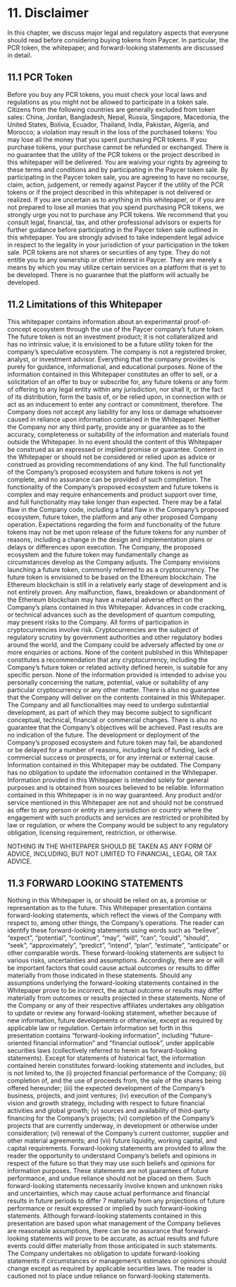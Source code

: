 # 11. Disclaimer

In this chapter, we discuss major legal and regulatory aspects that everyone should read before considering buying tokens from Paycer. In particular, the PCR token, the whitepaper, and forward-looking statements are discussed in detail.

## **11.1 PCR Token**

Before you buy any PCR tokens, you must check your local laws and regulations as you might not be allowed to participate in a token sale. Citizens from the following countries are generally excluded from token sales: China, Jordan, Bangladesh, Nepal, Russia, Singapore, Macedonia, the United States, Bolivia, Ecuador, Thailand, India, Pakistan, Algeria, and Morocco; a violation may result in the loss of the purchased tokens: You may lose all the money that you spent purchasing PCR tokens. If you purchase tokens, your purchase cannot be refunded or exchanged. There is no guarantee that the utility of the PCR tokens or the project described in this whitepaper will be delivered. You are waiving your rights by agreeing to these terms and conditions and by participating in the Paycer token sale. By participating in the Paycer token sale, you are agreeing to have no recourse, claim, action, judgement, or remedy against Paycer if the utility of the PCR tokens or if the project described in this whitepaper is not delivered or realized. If you are uncertain as to anything in this whitepaper, or if you are not prepared to lose all monies that you spend purchasing PCR tokens, we strongly urge you not to purchase any PCR tokens. We recommend that you consult legal, financial, tax, and other professional advisors or experts for further guidance before participating in the Paycer token sale outlined in this whitepaper. You are strongly advised to take independent legal advice in respect to the legality in your jurisdiction of your participation in the token sale. PCR tokens are not shares or securities of any type. They do not entitle you to any ownership or other interest in Paycer. They are merely a means by which you may utilize certain services on a platform that is yet to be developed. There is no guarantee that the platform will actually be developed.

## **11.2 Limitations of this Whitepaper**

This whitepaper contains information about an experimental proof-of-concept ecosystem through the use of the Paycer company’s future token. The future token is not an investment product; it is not collateralized and has no intrinsic value; it is envisioned to be a future utility token for the company’s speculative ecosystem. The company is not a registered broker, analyst, or investment advisor. Everything that the company provides is purely for guidance, informational, and educational purposes. None of the information contained in this Whitepaper constitutes an offer to sell, or a solicitation of an offer to buy or subscribe for, any future tokens or any form of offering to any legal entity within any jurisdiction, nor shall it, or the fact of its distribution, form the basis of, or be relied upon, in connection with or act as an inducement to enter any contract or commitment, therefore. The Company does not accept any liability for any loss or damage whatsoever caused in reliance upon information contained in the Whitepaper. Neither the Company nor any third party, provide any or guarantee as to the accuracy, completeness or suitability of the information and materials found outside the Whitepaper. In no event should the content of this Whitepaper be construed as an expressed or implied promise or guarantee. Content in the Whitepaper or should not be considered or relied upon as advice or construed as providing recommendations of any kind. The full functionality of the Company’s proposed ecosystem and future tokens is not yet complete, and no assurance can be provided of such completion. The functionality of the Company’s proposed ecosystem and future tokens is complex and may require enhancements and product support over time, and full functionality may take longer than expected. There may be a fatal flaw in the Company code, including a fatal flaw in the Company’s proposed ecosystem, future token, the platform and any other proposed Company operation. Expectations regarding the form and functionality of the future tokens may not be met upon release of the future tokens for any number of reasons, including a change in the design and implementation plans or delays or differences upon execution. The Company, the proposed ecosystem and the future token may fundamentally change as circumstances develop as the Company adjusts. The Company envisions launching a future token, commonly referred to as a cryptocurrency. The future token is envisioned to be based on the Ethereum blockchain. The Ethereum blockchain is still in a relatively early stage of development and is not entirely proven. Any malfunction, flaws, breakdown or abandonment of the Ethereum blockchain may have a material adverse effect on the Company’s plans contained in this Whitepaper. Advances in code cracking, or technical advances such as the development of quantum computing, may present risks to the Company. All forms of participation in cryptocurrencies involve risk. Cryptocurrencies are the subject of regulatory scrutiny by government authorities and other regulatory bodies around the world, and the Company could be adversely affected by one or more enquiries or actions. None of the content published in this Whitepaper constitutes a recommendation that any cryptocurrency, including the Company’s future token or related activity defined herein, is suitable for any specific person. None of the information provided is intended to advise you personally concerning the nature, potential, value or suitability of any particular cryptocurrency or any other matter. There is also no guarantee that the Company will deliver on the contents contained in this Whitepaper. The Company and all functionalities may need to undergo substantial development, as part of which they may become subject to significant conceptual, technical, financial or commercial changes. There is also no guarantee that the Company’s objectives will be achieved. Past results are no indication of the future. The development or deployment of the Company’s proposed ecosystem and future token may fail, be abandoned or be delayed for a number of reasons, including lack of funding, lack of commercial success or prospects, or for any internal or external cause. Information contained in this Whitepaper may be outdated. The Company has no obligation to update the information contained in the Whitepaper. Information provided in this Whitepaper is intended solely for general purposes and is obtained from sources believed to be reliable. Information contained in this Whitepaper is in no way guaranteed. Any product and/or service mentioned in this Whitepaper are not and should not be construed as offer to any person or entity in any jurisdiction or country where the engagement with such products and services are restricted or prohibited by law or regulation, or where the Company would be subject to any regulatory obligation, licensing requirement, restriction, or otherwise.

NOTHING IN THE WHITEPAPER SHOULD BE TAKEN AS ANY FORM OF ADVICE, INCLUDING, BUT NOT LIMITED TO FINANCIAL, LEGAL OR TAX ADVICE.

## **11.3 FORWARD LOOKING STATEMENTS**

Nothing in this Whitepaper is, or should be relied on as, a promise or representation as to the future. This Whitepaper presentation contains forward-looking statements, which reflect the views of the Company with respect to, among other things, the Company’s operations. The reader can identify these forward-looking statements using words such as “believe”, “expect”, “potential”, “continue”, “may”, “will”, “can”, “could”, “should”, “seek”, “approximately”, “predict”, “intend”, “plan”, “estimate”, “anticipate” or other comparable words. These forward-looking statements are subject to various risks, uncertainties and assumptions. Accordingly, there are or will be important factors that could cause actual outcomes or results to differ materially from those indicated in these statements. Should any assumptions underlying the forward-looking statements contained in the Whitepaper prove to be incorrect, the actual outcome or results may differ materially from outcomes or results projected in these statements. None of the Company or any of their respective affiliates undertakes any obligation to update or review any forward-looking statement, whether because of new information, future developments or otherwise, except as required by applicable law or regulation. Certain information set forth in this presentation contains “forward-looking information”, including “future-oriented financial information” and “financial outlook”, under applicable securities laws \(collectively referred to herein as forward-looking statements\). Except for statements of historical fact, the information contained herein constitutes forward-looking statements and includes, but is not limited to, the \(i\) projected financial performance of the Company; \(ii\) completion of, and the use of proceeds from, the sale of the shares being offered hereunder; \(iii\) the expected development of the Company’s business, projects, and joint ventures; \(iv\) execution of the Company’s vision and growth strategy, including with respect to future financial activities and global growth; \(v\) sources and availability of third-party financing for the Company’s projects; \(vi\) completion of the Company’s projects that are currently underway, in development or otherwise under consideration; \(vi\) renewal of the Company’s current customer, supplier and other material agreements; and \(vii\) future liquidity, working capital, and capital requirements. Forward-looking statements are provided to allow the reader the opportunity to understand Company’s beliefs and opinions in respect of the future so that they may use such beliefs and opinions for information purposes. These statements are not guarantees of future performance, and undue reliance should not be placed on them. Such forward-looking statements necessarily involve known and unknown risks and uncertainties, which may cause actual performance and financial results in future periods to differ 7 materially from any projections of future performance or result expressed or implied by such forward-looking statements. Although forward-looking statements contained in this presentation are based upon what management of the Company believes are reasonable assumptions, there can be no assurance that forward-looking statements will prove to be accurate, as actual results and future events could differ materially from those anticipated in such statements. The Company undertakes no obligation to update forward-looking statements if circumstances or management’s estimates or opinions should change except as required by applicable securities laws. The reader is cautioned not to place undue reliance on forward-looking statements.

